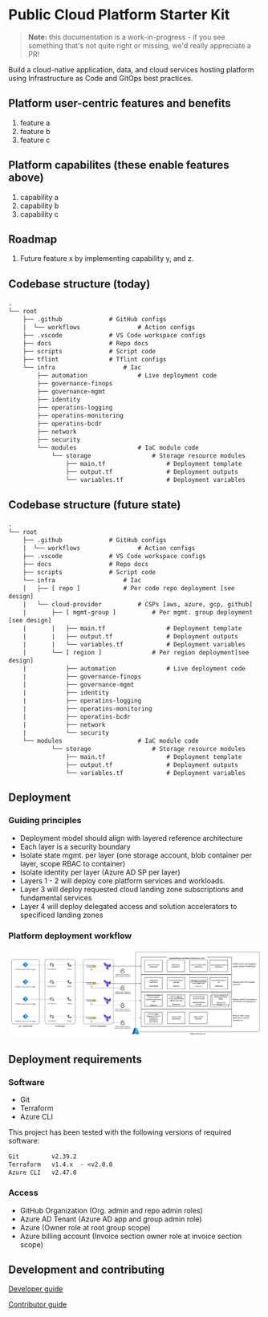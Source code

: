 # Public Cloud Platform Starter Kit

> **Note:** this documentation is a work-in-progress - if you see something that's not quite right or missing, we'd really appreciate a PR!

Build a cloud-native application, data, and cloud services hosting platform using Infrastructure as Code and GitOps best practices.

## Platform user-centric features and benefits

1. feature a
2. feature b
3. feature c

## Platform capabilites (these enable features above)

1. capability a
2. capability b
3. capability c

## Roadmap

1. Future feature x by implementing capability y, and z.

## Codebase structure (today)
    .
    └── root
        ├── .github             # GitHub configs
        |  └── workflows                # Action configs
        ├── .vscode             # VS Code workspace configs
        ├── docs                # Repo docs
        ├── scripts             # Script code
        ├── tflint              # Tflint configs          
        └── infra                   # Iac
            ├── automation              # Live deployment code
            ├── governance-finops
            ├── governance-mgmt        
            ├── identity                 
            ├── operatins-logging
            ├── operatins-monitoring
            ├── operatins-bcdr            
            ├── network                 
            ├── security                           
            └── modules                 # IaC module code
                └── storage                 # Storage resource modules
                    ├── main.tf                 # Deployment template
                    ├── output.tf               # Deployment outputs
                    └── variables.tf            # Deployment variables

## Codebase structure (future state)
    .
    └── root
        ├── .github             # GitHub configs
        |  └── workflows                # Action configs
        ├── .vscode             # VS Code workspace configs
        ├── docs                # Repo docs
        ├── scripts             # Script code            
        └── infra                   # Iac
        |   ├── [ repo ]            # Per code repo deployment [see design]
        |   └── cloud-provider          # CSPs [aws, azure, gcp, github]
        |       ├── [ mgmt-group ]          # Per mgmt. group deployment [see design]
        |       |   ├── main.tf                 # Deployment template
        |       |   ├── output.tf               # Deployment outputs
        |       |   └── variables.tf            # Deployment variables
        |       └── [ region ]              # Per region deployment[see design]
        |           ├── automation              # Live deployment code
        |           ├── governance-finops
        |           ├── governance-mgmt        
        |           ├── identity                 
        |           ├── operatins-logging
        |           ├── operatins-monitoring
        |           ├── operatins-bcdr            
        |           ├── network                 
        |           └── security
        └── modules                     # IaC module code
                └── storage                 # Storage resource modules
                    ├── main.tf                 # Deployment template
                    ├── output.tf               # Deployment outputs
                    └── variables.tf            # Deployment variables


## Deployment

### Guiding principles
* Deployment model should align with layered reference architecture
* Each layer is a security boundary
* Isolate state mgmt. per layer (one storage account, blob container per layer, scope RBAC to container)
* Isolate identity per layer (Azure AD SP per layer) 
* Layers 1 - 2 will deploy core platform services and workloads.  
* Layer 3 will deploy requested cloud landing zone subscriptions and fundamental services
* Layer 4 will deploy delegated access and solution accelerators to specificed landing zones

### Platform deployment workflow
![Deployment workflow design](./docs/images/platform-deployment.png "Deployment Workflow")

## Deployment requirements

### Software

* Git
* Terraform
* Azure CLI

This project has been tested with the following versions of required software:

    Git         v2.39.2
    Terraform   v1.4.x  - <v2.0.0
    Azure CLI   v2.47.0

### Access

* GitHub Organization (Org. admin and repo admin roles)
* Azure AD Tenant (Azure AD app and group admin role)
* Azure (Owner role at root group scope)
* Azure billing account (Invoice section owner role at invoice section scope)

## Development and contributing  

[Developer guide](docs/guide-development.md)

[Contributor guide](CONTRIBUTING.md)